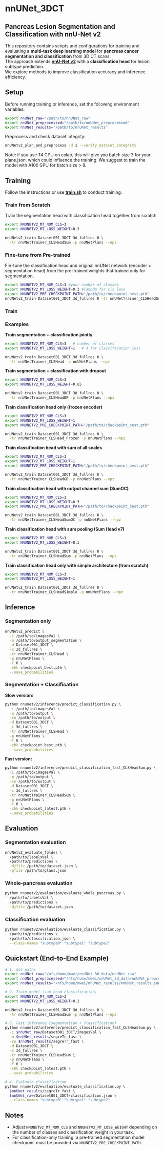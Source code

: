 # nnUNet_3DCT
## Pancreas Lesion Segmentation and Classification with nnU-Net v2

This repository contains scripts and configurations for training and evaluating a **multi-task deep learning model** for **pancreas cancer segmentation and classification** from 3D CT scans.  
The approach extends **[nnU-Net v2](https://github.com/MIC-DKFZ/nnUNet)** with a **classification head** for lesion subtype prediction.  
We explore methods to improve classification accuracy and inference efficiency.


## Setup

Before running training or inference, set the following environment variables:

```bash
export nnUNet_raw="/path/to/nnUNet_raw"
export nnUNet_preprocessed="/path/to/nnUNet_preprocessed"
export nnUNet_results="/path/to/nnUNet_results"
```

Preprocess and check dataset integrity:

```bash
nnUNetv2_plan_and_preprocess -d 1 --verify_dataset_integrity
```

Note: if you use T4 GPU on colab, this will give you batch size 3 for your plans.json, which could influence the training. We suggest to train the model with A100 GPU for batch size > 8.

## Training

Follow the instructions or use **[train.sh](train.sh)** to conduct training.

### Train from Scratch

Train the segmentation head with classification head together from scratch.

```bash
export NNUNETV2_MT_NUM_CLS=3
export NNUNETV2_MT_LOSS_WEIGHT=0.3

nnUNetv2_train Dataset001_3DCT 3d_fullres 0 \
  -tr nnUNetTrainer_CLSHeadSum -p nnUNetPlans --npz
```

### Fine-tune from Pre-trained

Fin-tune the classification head and original nnUNet network (encoder + segmentation head) from the pre-trained weights that trained only for segmentation.

```bash
export NNUNETV2_MT_NUM_CLS=3 #your number of classes
export NNUNETV2_MT_LOSS_WEIGHT=0.3 #lambda for cls loss 
export NNUNETV2_PRE_CHECKPOINT_PATH="/path/to/checkpoint_best.pth"
nnUNetv2_train Dataset001_3DCT 3d_fullres 0 -tr nnUNetTrainer_CLSHeadSumFT -p nnUNetPlans --npz
```
### Train 

### Examples

**Train segmentation + classification jointly**

```bash
export NNUNETV2_MT_NUM_CLS=3   # number of classes
export NNUNETV2_MT_LOSS_WEIGHT=1   # λ for classification loss

nnUNetv2_train Dataset001_3DCT 3d_fullres 0 \
  -tr nnUNetTrainer_CLSHead -p nnUNetPlans --npz
```

**Train segmentation + classification with dropout**

```bash
export NNUNETV2_MT_NUM_CLS=3
export NNUNETV2_MT_LOSS_WEIGHT=0.05

nnUNetv2_train Dataset001_3DCT 3d_fullres 0 \
  -tr nnUNetTrainer_CLSHeadDP -p nnUNetPlans --npz
```

**Train classification head only (frozen encoder)**

```bash
export NNUNETV2_MT_NUM_CLS=3
export NNUNETV2_MT_LOSS_WEIGHT=1
export NNUNETV2_PRE_CHECKPOINT_PATH="/path/to/checkpoint_best.pth"

nnUNetv2_train Dataset001_3DCT 3d_fullres 0 \
  -tr nnUNetTrainer_CLSHead_Frozen -p nnUNetPlans --npz
```

**Train classification head with sum of all scales**

```bash
export NNUNETV2_MT_NUM_CLS=3
export NNUNETV2_MT_LOSS_WEIGHT=1
export NNUNETV2_PRE_CHECKPOINT_PATH="/path/to/checkpoint_best.pth"

nnUNetv2_train Dataset001_3DCT 3d_fullres 0 \
  -tr nnUNetTrainer_CLSHeadGD -p nnUNetPlans --npz
```

**Train classification head with output channel sum (SumOC)**

```bash
export NNUNETV2_MT_NUM_CLS=3
export NNUNETV2_MT_LOSS_WEIGHT=0.3
export NNUNETV2_PRE_CHECKPOINT_PATH="/path/to/checkpoint_best.pth"

nnUNetv2_train Dataset001_3DCT 3d_fullres 0 \
  -tr nnUNetTrainer_CLSHeadSumOC -p nnUNetPlans --npz
```

**Train classification head with sum pooling (Sum Head v7)**

```bash
export NNUNETV2_MT_NUM_CLS=3
export NNUNETV2_MT_LOSS_WEIGHT=0.3

nnUNetv2_train Dataset001_3DCT 3d_fullres 0 \
  -tr nnUNetTrainer_CLSHeadSum -p nnUNetPlans --npz
```

**Train classification head only with simple architecture (from scratch)**

```bash
export NNUNETV2_MT_NUM_CLS=3
export NNUNETV2_MT_LOSS_WEIGHT=1

nnUNetv2_train Dataset001_3DCT 3d_fullres 0 \
  -tr nnUNetTrainer_CLSHeadSimple -p nnUNetPlans --npz
```

## Inference

### Segmentation only

```bash
nnUNetv2_predict \
  -i /path/to/imagesVal \
  -o /path/to/output_segmentation \
  -d Dataset001_3DCT \
  -c 3d_fullres \
  -tr nnUNetTrainer_CLSHead \
  -p nnUNetPlans \
  -f 0 \
  -chk checkpoint_best.pth \
  --save_probabilities
```

### Segmentation + Classification

**Slow version:**

```bash
python nnunetv2/inference/predict_classification.py \
  -i /path/to/imagesVal \
  -o /path/to/output \
  -co /path/to/output \
  -d Dataset001_3DCT \
  -c 3d_fullres \
  -tr nnUNetTrainer_CLSHead \
  -p nnUNetPlans \
  -f 0 \
  -chk checkpoint_best.pth \
  --save_probabilities
```

**Fast version:**

```bash
python nnunetv2/inference/predict_classification_fast_CLSHeadSum.py \
  -i /path/to/imagesVal \
  -o /path/to/output \
  -co /path/to/output \
  -d Dataset001_3DCT \
  -c 3d_fullres \
  -tr nnUNetTrainer_CLSHeadSum \
  -p nnUNetPlans \
  -f 0 \
  -chk checkpoint_latest.pth \
  --save_probabilities
```

## Evaluation

### Segmentation evaluation

```bash
nnUNetv2_evaluate_folder \
  /path/to/labelsVal \
  /path/to/predictions \
  -djfile /path/to/dataset.json \
  -pfile /path/to/plans.json
```

### Whole-pancreas evaluation

```bash
python nnunetv2/evaluation/evaluate_whole_pancreas.py \
  /path/to/labelsVal \
  /path/to/predictions \
  -djfile /path/to/dataset.json
```

### Classification evaluation

```bash
python nnunetv2/evaluation/evaluate_classification.py \
  /path/to/predictions \
  /path/to/classification.json \
  --class-names "subtype0" "subtype1" "subtype2"
```

## Quickstart (End-to-End Example)

```bash
# 1. Set paths
export nnUNet_raw="/nfs/home/mwei/nnUNet_3d_data/nnUNet_raw"
export nnUNet_preprocessed="/nfs/home/mwei/nnUNet_3d_data/nnUNet_preprocessed"
export nnUNet_results="/nfs/home/mwei/nnUNet_results/nnUNet_results_sum_bs8"

# 2. Train model (sum head classification)
export NNUNETV2_MT_NUM_CLS=3
export NNUNETV2_MT_LOSS_WEIGHT=0.3

nnUNetv2_train Dataset001_3DCT 3d_fullres 0 \
  -tr nnUNetTrainer_CLSHeadSum -p nnUNetPlans --npz

# 3. Fast inference (segmentation + classification)
python nnunetv2/inference/predict_classification_fast_CLSHeadSum.py \
  -i $nnUNet_raw/Dataset001_3DCT/imagesVal \
  -o $nnUNet_results/segreTr_fast \
  -co $nnUNet_results/segreTr_fast \
  -d Dataset001_3DCT \
  -c 3d_fullres \
  -tr nnUNetTrainer_CLSHeadSum \
  -p nnUNetPlans \
  -f 0 \
  -chk checkpoint_latest.pth \
  --save_probabilities

# 4. Evaluate classification
python nnunetv2/evaluation/evaluate_classification.py \
  $nnUNet_results/segreTr_fast \
  $nnUNet_raw/Dataset001_3DCT/classification.json \
  --class-names "subtype0" "subtype1" "subtype2"
```


## Notes

- Adjust `NNUNETV2_MT_NUM_CLS` and `NNUNETV2_MT_LOSS_WEIGHT` depending on the number of classes and classification weight in your task.
- For classification-only training, a pre-trained segmentation model checkpoint must be provided via `NNUNETV2_PRE_CHECKPOINT_PATH`.

